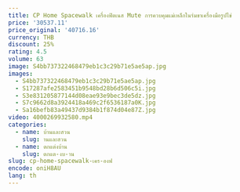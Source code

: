 ```yaml
---
title: CP Home Spacewalk เครื่องฟิตเนส Mute การควบคุมแม่เหล็กในร่มขาเครื่องมือรูปไข่
price: '30537.11'
price_original: '40716.16'
currency: THB
discount: 25%
rating: 4.5
volume: 63
image: S4bb737322468479eb1c3c29b71e5ae5ap.jpg
images:
  - S4bb737322468479eb1c3c29b71e5ae5ap.jpg
  - S17287afe2583451b9548bd28b6d506c5i.jpg
  - S3e831205877144d08eae93e9bec3de5dz.jpg
  - S7c9662d8a3924418a469c2f6536187a0K.jpg
  - Sa16befb83a49437d9384b1f874d04e87Z.jpg
video: 4000269932580.mp4
categories:
  - name: บ้านและสวน
    slug: านและสวน
  - name: ตกแต่งบ้าน
    slug: ตกแต-งบ-าน
slug: cp-home-spacewalk-เคร-องฟ
encode: oniH8AU
lang: th
---
```

  